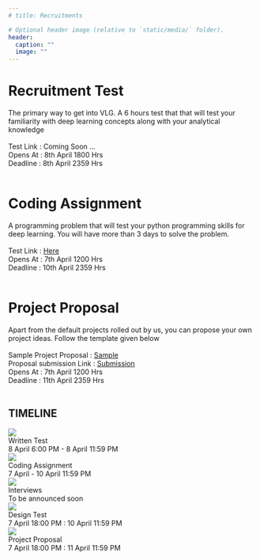 ```yaml
---
# title: Recruitments

# Optional header image (relative to `static/media/` folder).
header:
  caption: ""
  image: ""
---
```


<!-- VLG goes recruiting for its core members and designers! Become a part of VLG by opting for any of the following 4 ways and get shortlisted for an interview -->

<h1 class="main-page-heading">
  <div class="heading-background-box"></div>
  <div class="heading-text">Recruitment Test</div>
</h1>
<div class="heading-information">
The primary way to get into VLG. A 6 hours test that that will test your familiarity with deep learning concepts along with your analytical knowledge  <br>
  <br>
  Test Link : Coming Soon ... <br>
  Opens At : 8th April 1800 Hrs  <br>
  Deadline : 8th April 2359 Hrs <br>
  <br>
</div>

<h1 class="main-page-heading">
  <div class="heading-background-box"></div>
  <div class="heading-text">Coding Assignment</div>
</h1>
<div class="heading-information">
  A programming problem that will test your python programming skills for deep learning. You will have more than 3 days to solve the problem. <br>
  <br>
  Test Link : <a href="https://docs.google.com/forms/d/e/1FAIpQLSd0P3jQQzemOPH0rBoQm5zB_sPzzlMyJCU9vABatiFKcuZdbA/viewform?usp=sf_link"> Here </a> <br>
  Opens At : 7th April 1200 Hrs  <br>
  Deadline : 10th April 2359 Hrs<br>
  <br>
</div>

<h1 class="main-page-heading">
  <div class="heading-background-box"></div>
  <div class="heading-text">Project Proposal</div>
</h1>
<div class="heading-information">
 Apart from the default projects rolled out by us, you can propose your own project ideas. Follow the template given below
  <br>
  <br>
  Sample Project Proposal : <a href="https://docs.google.com/document/d/1c8umN4iTmRraNAA2luqa0Ea-i9b70twTgdQI-i98KMk">Sample</a><br>
  Proposal submission Link : <a href="https://forms.gle/uuxtLEeLdm2qDguv9">Submission</a> <br>
  Opens At : 7th April 1200 Hrs  <br>
  Deadline : 11th April 2359 Hrs<br>
  <br>
</div>

<!-- ----------------------- TimeLine -------------------------------- -->

<section class="timeline-container">
        <div class="site-container">
          <h1 class="main-page-heading timeline-heading">
            <div class="heading-background-box"></div>
            <div class="heading-text">TIMELINE</div>
          </h1>
          <div class="timeline-desktop">
            <div class="upper-events">
              <div class="upper-event" event="0">
                <div class="event-illustration">
                  <img src="/assets/event_icons/1_done.png" />
                </div>
                <div class="event-description">
                  <div class="event-heading">
                    Written Test
                  </div>
                  <div class="event-date">
                    8 April 6:00 PM - 8 April 11:59 PM
                  </div>
                </div>
              </div>
              <div class="upper-event" event="2">
                <div class="event-illustration">
                  <img src="/assets/event_icons/3_done.png" />
                </div>
                <div class="event-description">
                  <div class="event-heading">
                    Coding Assignment
                  </div>
                  <div class="event-date">
                    7 April - 10 April 11:59 PM
                  </div>
                </div>
              </div>
              <div class="upper-event" event="4">
                <div class="event-illustration">
                  <img src="/assets/event_icons/5_done.png" />
                </div>
                <div class="event-description">
                  <div class="event-heading">
                    Interviews
                  </div>
                  <div class="event-date">
                    To be announced soon
                  </div>
                </div>
              </div>
            </div>
            <div class="middle-line">
              <div class="compeleted"></div>
              <div class="left"></div>
            </div>
            <div class="lower-events">
              <div class="lower-event" event="1">
                <div class="event-illustration">
                  <img src="/assets/event_icons/2_done.png" />
                </div>
                <div class="event-description">
                  <div class="event-heading">
                    Design Test
                  </div>
                  <div class="event-date">
                    7 April 18:00 PM : 10 April 11:59 PM
                  </div>
                </div>
              </div>
              <div class="lower-event" event="3">
                <div class="event-illustration">
                  <img src="/assets/event_icons/4_done.png" />
                </div>
                <div class="event-description">
                  <div class="event-heading">
                    Project Proposal
                  </div>
                  <div class="event-date">
                    7 April 18:00 PM : 11 April 11:59 PM
                  </div>
                </div>
              </div>
<!--               <div class="lower-event" event="5">
                <div class="event-illustration">
                  <img src="/assets/event_icons/4_done.png" />
                </div>
                <div class="event-description">
                  <div class="event-heading">
                    Results Declared
                  </div>
                  <div class="event-date">
                    To be announced soon
                  </div>
                </div>
              </div> -->
            </div>
          </div>
          <!-- <div class="timeline-mobile">
            <div>
              <div class="event-description-mobile">
                <div class="event-heading-mobile">
                  Workshop Series
                </div>
                <div class="event-date-mobile">
                  14-16 January, 2022
                </div>
              </div>
            </div>
            <div class="event-complete"></div>
            <div>
              <div class="event-description-mobile">
                <div class="event-heading-mobile">
                  Recruitment Talk
                </div>
                <div class="event-date-mobile">
                  14 March, 2022
                </div>
              </div>
            </div>
            <div class="event-complete"></div>
            <div>
              <div class="event-description-mobile">
                <div class="event-heading-mobile">
                  Winter Assignment Submission
                </div>
                <div class="event-date-mobile">
                  12 March, 2022
                </div>
              </div>
            </div>
            <div class="event-complete"></div>
            <div>
              <div class="event-description-mobile">
                <div class="event-heading-mobile">
                  Recruitment Test
                </div>
                <div class="event-date-mobile">
                  19 March, 2022
                </div>
              </div>
            </div>
            <div class="event-complete"></div>
            <div>
              <div class="event-description-mobile">
                <div class="event-heading-mobile">
                  Interviews
                </div>
                <div class="event-date-mobile">
                  To be announced soon
                </div>
              </div>
            </div>
            <div class="event-complete"></div>
            <div>
              <div class="event-description-mobile">
                <div class="event-heading-mobile">
                  Results declared
                </div>
                <div class="event-date-mobile">
                  To be announced
                </div>
              </div>
            </div>
          </div> -->
        </div>
      </section>

